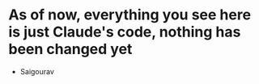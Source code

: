# As of now, everything you see here is just Claude's code, nothing has been changed yet  

- Saigourav
